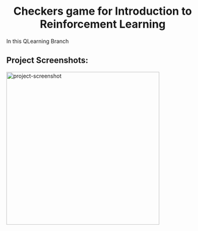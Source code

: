 <h1 align="center" id="title">Checkers game for Introduction to Reinforcement Learning</h1>

<p id="description">In this QLearning Branch</p>

<h2>Project Screenshots:</h2>

<img src="https://drive.google.com/file/d/1892RJyzfF9BCniYddVazL3T28xoqneyJ/view?usp=sharing" alt="project-screenshot" width="400" height="400/">
